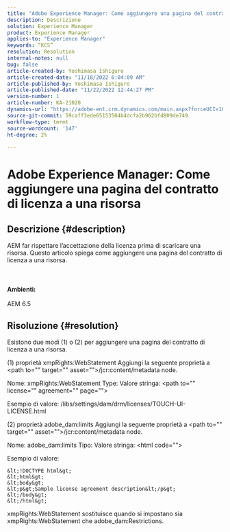 ```yaml
---
title: "Adobe Experience Manager: Come aggiungere una pagina del contratto di licenza a una risorsa"
description: Descrizione
solution: Experience Manager
product: Experience Manager
applies-to: "Experience Manager"
keywords: “KCS”
resolution: Resolution
internal-notes: null
bug: false
article-created-by: Yoshimasa Ishiguro
article-created-date: "11/18/2022 6:04:09 AM"
article-published-by: Yoshimasa Ishiguro
article-published-date: "11/22/2022 12:44:27 PM"
version-number: 1
article-number: KA-21020
dynamics-url: "https://adobe-ent.crm.dynamics.com/main.aspx?forceUCI=1&pagetype=entityrecord&etn=knowledgearticle&id=fd1aefcc-0667-ed11-9561-6045bd006239"
source-git-commit: 59caff3ede65153504b4dcfa2b962bfd809de749
workflow-type: tm+mt
source-wordcount: '147'
ht-degree: 2%

---
```


# Adobe Experience Manager: Come aggiungere una pagina del contratto di licenza a una risorsa

## Descrizione {#description}

AEM far rispettare l’accettazione della licenza prima di scaricare una risorsa. Questo articolo spiega come aggiungere una pagina del contratto di licenza a una risorsa.<br><br> <br><br><b>Ambienti:</b><br><br>AEM 6.5

## Risoluzione {#resolution}


Esistono due modi (1) o (2) per aggiungere una pagina del contratto di licenza a una risorsa.

(1) proprietà xmpRights:WebStatement Aggiungi la seguente proprietà a &lt;path to=&quot;&quot; target=&quot;&quot; asset=&quot;&quot;>/jcr:content/metadata node.

Nome: xmpRights:WebStatement Type: Valore stringa: &lt;path to=&quot;&quot; license=&quot;&quot; agreement=&quot;&quot; page=&quot;&quot;>

Esempio di valore: /libs/settings/dam/drm/licenses/TOUCH-UI-LICENSE.html

(2) proprietà adobe_dam:limits Aggiungi la seguente proprietà a &lt;path to=&quot;&quot; target=&quot;&quot; asset=&quot;&quot;>/jcr:content/metadata node.

Nome: adobe_dam:limits Tipo: Valore stringa: &lt;html code=&quot;&quot;>

Esempio di valore:






```
&lt;!DOCTYPE html&gt;
&lt;html&gt;
&lt;body&gt;
&lt;p&gt;Sample license agreement description&lt;/p&gt;
&lt;/body&gt;
&lt;/html&gt;
```




xmpRights:WebStatement sostituisce quando si impostano sia xmpRights:WebStatement che adobe_dam:Restrictions.
